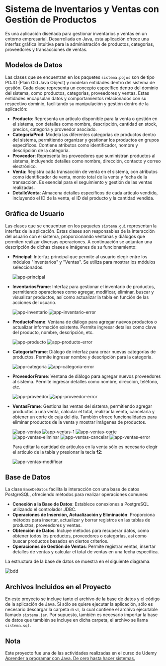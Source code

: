 # Sistema de Inventarios y Ventas con Gestión de Productos
Es una aplicación diseñada para gestionar inventarios y ventas en un entorno empresarial. Desarrollada en Java, esta aplicación ofrece una interfaz gráfica intuitiva para la administración de productos, categorías, proveedores y transacciones de ventas.

## Modelos de Datos

Las clases que se encuentran en los paquetes `sistema.pojos` son de tipo POJO (Plain Old Java Object) y modelan entidades dentro del sistema de gestión. Cada clase representa un concepto específico dentro del dominio del sistema, como productos, categorías, proveedores y ventas. Estas entidades encapsulan datos y comportamientos relacionados con su respectivo dominio, facilitando su manipulación y gestión dentro de la aplicación:

- **Producto**: Representa un artículo disponible para la venta o gestión en el sistema, con detalles como nombre, descripción, cantidad en stock, precios, categoría y proveedor asociado.
- **CategoriaProd**: Modela las diferentes categorías de productos dentro del sistema, permitiendo organizar y gestionar los productos en grupos específicos. Contiene atributos como identificador, nombre y descripción de la categoría.
- **Proveedor**: Representa los proveedores que suministran productos al sistema, incluyendo detalles como nombre, dirección, contacto y correo electrónico.
- **Venta**: Registra cada transacción de venta en el sistema, con atributos como identificador de venta, monto total de la venta y fecha de la transacción. Es esencial para el seguimiento y gestión de las ventas realizadas.
- **DetalleVenta**: Almacena detalles específicos de cada artículo vendido, incluyendo el ID de la venta, el ID del producto y la cantidad vendida.

## Gráfica de Usuario

Las clases que se encuentran en los paquetes `sistema.gui` representan la interfaz de la aplicación. Estas clases son responsables de la interacción del usuario con el sistema, proporcionando ventanas y diálogos que permiten realizar diversas operaciones. A continuación se adjuntan una descripción de dichas clases e imágenes de su funcionamiento:

- **Principal**: Interfaz principal que permite al usuario elegir entre los módulos "Inventarios" y "Ventas". Se utiliza para mostrar los módulos seleccionados.

  ![app-principal](https://github.com/lizbeth-cortes/app-java/assets/60724433/3b64a833-1923-4710-9b6f-f22eabbfb068)

- **InventariosFrame**: Interfaz para gestionar el inventario de productos, permitiendo operaciones como agregar, modificar, eliminar, buscar y visualizar productos, así como actualizar la tabla en función de las acciones del usuario.

  ![app-inventario](https://github.com/lizbeth-cortes/app-java/assets/60724433/4f2d3bbb-27dd-424c-a598-6836471861bb)  ![app-inventario-error](https://github.com/lizbeth-cortes/app-java/assets/60724433/108734d5-6c3f-4810-bf95-be46f8e0e722)

- **ProductoFrame**: Ventana de diálogo para agregar nuevos productos o actualizar información existente. Permite ingresar detalles como clave del producto, nombre, descripción, etc.

  ![app-producto](https://github.com/lizbeth-cortes/app-java/assets/60724433/ac3610f7-74bc-4f1a-b154-96668439edcc)
  ![app-producto-error](https://github.com/lizbeth-cortes/app-java/assets/60724433/b6a33cec-dedd-4f03-9584-326215ed123a)


- **CategoriaFrame**: Diálogo de interfaz para crear nuevas categorías de productos. Permite ingresar nombre y descripción para la categoría.

  ![app-categoria](https://github.com/lizbeth-cortes/app-java/assets/60724433/a5d7b697-e439-4fb3-9175-0987b5dee03c)  ![app-categoria-error](https://github.com/lizbeth-cortes/app-java/assets/60724433/3f35ffcc-6662-4cb8-8d26-06e3f3f39506)

- **ProveedorFrame**: Ventana de diálogo para agregar nuevos proveedores al sistema. Permite ingresar detalles como nombre, dirección, teléfono, etc.

  ![app-proveedor](https://github.com/lizbeth-cortes/app-java/assets/60724433/a64005c8-a171-429c-b6d7-a240e2bf9a73)
  ![app-proveedor-error](https://github.com/lizbeth-cortes/app-java/assets/60724433/e167945c-3644-4fdf-a18e-9fc09ed1edd6)

- **VentasFrame**: Gestiona las ventas del sistema, permitiendo agregar productos a una venta, calcular el total, realizar la venta, cancelarla y obtener un corte de caja del día. También ofrece funcionalidades para eliminar productos de la venta y mostrar imágenes de productos.

  ![app-ventas](https://github.com/lizbeth-cortes/app-java/assets/60724433/be5ac880-984c-4d74-ac0f-ae6f95f322e9)
  ![app-ventas-1](https://github.com/lizbeth-cortes/app-java/assets/60724433/b5e4c4ad-ddee-4ec5-9792-7b667460a749)
  ![app-ventas-corte](https://github.com/lizbeth-cortes/app-java/assets/60724433/1b6b83e5-85e9-43fa-adec-18e133d4ed15)
  ![app-ventas-eliminar](https://github.com/lizbeth-cortes/app-java/assets/60724433/5e050ab2-c568-4901-940b-c03c74f6c828)
  ![app-ventas-cancelar](https://github.com/lizbeth-cortes/app-java/assets/60724433/d69b38ec-5c7e-46a9-adff-105e428c53ae)
  ![app-ventas-error](https://github.com/lizbeth-cortes/app-java/assets/60724433/d930f900-df60-41fe-9859-6d215147b7da)

  Para editar la cantidad de artículos en la venta sólo es necesario elegir el articulo de la tabla y presionar la tecla **f2**:
  
  ![app-ventas-modificar](https://github.com/lizbeth-cortes/app-java/assets/60724433/1d9ab7f3-bdc8-4705-ae71-6039e7ef6078)

## Base de Datos

La clase `BaseDeDatos` facilita la interacción con una base de datos PostgreSQL, ofreciendo métodos para realizar operaciones comunes:

- **Conexión a la Base de Datos**: Establece conexiones a PostgreSQL utilizando el controlador JDBC.
- **Operaciones de Inserción, Actualización y Eliminación**: Proporciona métodos para insertar, actualizar y borrar registros en las tablas de productos, proveedores y ventas.
- **Obtención de Datos**: Incluye métodos para recuperar datos, como obtener todos los productos, proveedores o categorías, así como buscar productos basados en ciertos criterios.
- **Operaciones de Gestión de Ventas**: Permite registrar ventas, insertar detalles de ventas y calcular el total de ventas en una fecha específica.

La estructura de la base de datos se muestra en el siguiente diagrama:

![bdd](https://github.com/lizbeth-cortes/app-java/assets/60724433/c0714953-9fec-4897-b474-b86b96cd33f7)


## Archivos Incluidos en el Proyecto

En este proyecto se incluye tanto el archivo de la base de datos y el código de la aplicación de Java. Si sólo se quiere ejecutar la aplicación, sólo es necesario descargar la carpeta `dist`, la cual contiene el archivo ejecutable llamado `sistema.jar`. Por supuesto, también es necesario importar la base de datos que también se incluye en dicha carpeta, el archivo se llama `sistema.sql`.

## Nota

Este proyecto fue una de las actividades realizadas en el curso de Udemy [Aprender a programar con Java. De cero hasta hacer sistemas.](https://ibmcsr.udemy.com/certificate/UC-2d303990-3436-437f-bc47-2fc146caf255/)
